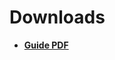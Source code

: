 # Downloads

* __[Guide PDF](https://github.com/steven-klein/blog-guide/raw/gh-pages/_assets/downloads/blog-guide.pdf)__
